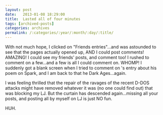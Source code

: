 ```yaml
---
layout: post
date:	2013-01-08 18:29:00
title:  Lasted all of four minutes
tags: [archived-posts]
categories: archives
permalink: /:categories/:year/:month/:day/:title/
---
```

With not much hope, I clicked on "Friends entries"...and was astounded to see that the pages actually opened up, AND I could post comments! AMAZING! I could see my friends' posts, and comment too! I rushed to comment on a few...and a few is all I could comment on. WHOMP! I suddenly got a blank screen when I tried to comment on <LJ user="birdonthewire">'s entry about his poem on Spark, and I am back to that he Dark Ages...again.

I was feeling thrilled that the repair of the ravages of the recent D-DOS attacks might have removed whatever it was (no one could find out) that was blocking my LJ. But the curtain has descended again...missing all your posts, and posting all by myself on LJ is just NO fun.

HUH.
